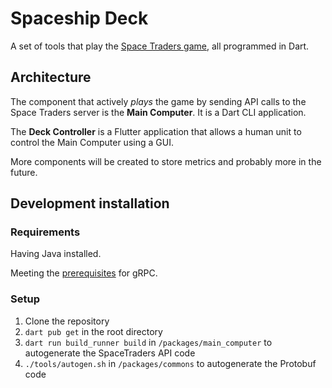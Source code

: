 # Spaceship Deck

A set of tools that play the [Space Traders game](https://spacetraders.io), all
programmed in Dart.

## Architecture

The component that actively _plays_ the game by sending API calls to the Space
Traders server is the **Main Computer**. It is a Dart CLI application.

The **Deck Controller** is a Flutter application that allows a human unit to
control the Main Computer using a GUI.

More components will be created to store metrics and probably more in the
future.

## Development installation

### Requirements

Having Java installed.

Meeting the [prerequisites](https://grpc.io/docs/languages/dart/quickstart/#prerequisites) for gRPC.

### Setup

1. Clone the repository
1. `dart pub get` in the root directory
1. `dart run build_runner build` in `/packages/main_computer` to autogenerate the SpaceTraders API code
1. `./tools/autogen.sh` in `/packages/commons` to autogenerate the Protobuf code
